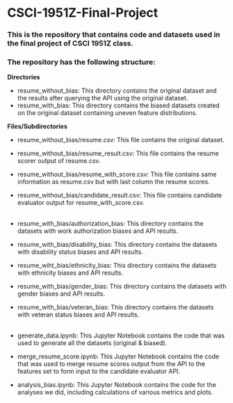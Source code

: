# CSCI-1951Z-Final-Project

### This is the repository that contains code and datasets used in the final project of CSCI 1951Z class. <br>
### The repository has the following structure:

**Directories** 
- resume_without_bias: This directory contains the original dataset and the results after querying the API using the original dataset. <br>
- resume_with_bias: This directory contains the biased datasets created on the original dataset containing uneven feature distributions. <br>

**Files/Subdirectories**
- resume_without_bias/resume.csv: This file contains the original dataset.
- resume_without_bias/resume_result.csv: This file contains the resume scorer output of resume.csv.
- resume_without_bias/resume_with_score.csv: This file contains same information as resume.csv but with last column the resume scores.
- resume_without_bias/candidate_result.csv: This file contains candidate evaluator output for resume_with_score.csv. <br> <br>
- resume_with_bias/authorization_bias: This directory contains the datasets with work authorization biases and API results.
- resume_with_bias/disability_bias: This directory contains the datasets with disability status biases and API results.
- resume_wiht_bias/ethnicity_bias: This directory contains the datasets with ethnicity biases and API results.
- resume_with_bias/gender_bias: This directory contains the datasets with gender biases and API results.
- resume_with_bias/veteran_bias: This directory contains the datasets with veteran status biases and API results. <br> <br>

- generate_data.ipynb: This Jupyter Notebook contains the code that was used to generate all the datasets (original & biased).
- merge_resume_score.ipynb: This Jupyter Notebook contains the code that was used to merge resume scores output from the API to the features set to form input to the candidate evaluator API.
- analysis_bias.ipynb: This Jupyter Notebook contains the code for the analyses we did, including calculations of various metrics and plots.
